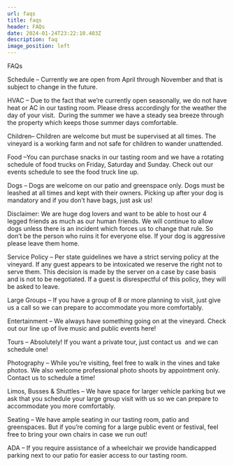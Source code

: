 ```yaml
---
url: faqs
title: faqs
header: FAQs
date: 2024-01-24T23:22:10.403Z
description: faq
image_position: left
---
```

FAQs



Schedule – Currently we are open from April through November and that is subject to change in the future.



HVAC – Due to the fact that we’re currently open seasonally, we do not have heat or AC in our tasting room. Please dress accordingly for the weather the day of your visit.  During the summer we have a steady sea breeze through the property which keeps those summer days comfortable.



Children– Children are welcome but must be supervised at all times. The vineyard is a working farm and not safe for children to wander unattended. 



Food –You can purchase snacks in our tasting room and we have a rotating schedule of food trucks on Friday, Saturday and Sunday. Check out our events schedule to see the food truck line up.



Dogs – Dogs are welcome on our patio and greenspace only. Dogs must be leashed at all times and kept with their owners. Picking up after your dog is mandatory and if you don’t have bags, just ask us!

Disclaimer: We are huge dog lovers and want to be able to host our 4 legged friends as much as our human friends. We will continue to allow dogs unless there is an incident which forces us to change that rule. So don’t be the person who ruins it for everyone else. If your dog is aggressive please leave them home. 



Service Policy – Per state guidelines we have a strict serving policy at the vineyard. If any guest appears to be intoxicated we reserve the right not to serve them. This decision is made by the server on a case by case basis and is not to be negotiated. If a guest is disrespectful of this policy, they will be asked to leave. 



Large Groups – If you have a group of 8 or more planning to visit, just give us a call so we can prepare to accommodate you more comfortably.



Entertainment – We always have something going on at the vineyard. Check out our line up of live music and public events here!



Tours – Absolutely! If you want a private tour, just contact us  and we can schedule one! 



Photography – While you’re visiting, feel free to walk in the vines and take photos. We also welcome professional photo shoots by appointment only. Contact us to schedule a time!



Limos, Busses & Shuttles – We have space for larger vehicle parking but we ask that you schedule your large group visit with us so we can prepare to accommodate you more comfortably. 



Seating – We have ample seating in our tasting room, patio and greenspaces. But if you’re coming for a large public event or festival, feel free to bring your own chairs in case we run out!



ADA – If you require assistance of a wheelchair we provide handicapped parking next to our patio for easier access to our tasting room.